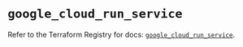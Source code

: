 # `google_cloud_run_service`

Refer to the Terraform Registry for docs: [`google_cloud_run_service`](https://registry.terraform.io/providers/hashicorp/google/5.29.0/docs/resources/cloud_run_service).
